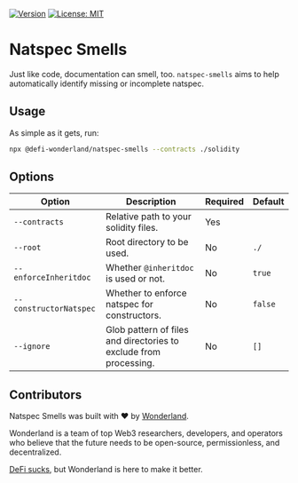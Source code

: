 [![Version](https://img.shields.io/npm/v/@defi-wonderland/natspec-smells?label=Version)](https://www.npmjs.com/package/@defi-wonderland/natspec-smells)
[![License: MIT](https://img.shields.io/badge/License-MIT-blue.svg)](https://github.com/defi-wonderland/natspec-smells/blob/main/LICENSE)

# Natspec Smells

Just like code, documentation can smell, too. `natspec-smells` aims to help automatically identify missing or incomplete natspec.

## Usage

As simple as it gets, run:

```bash
npx @defi-wonderland/natspec-smells --contracts ./solidity
```

## Options

| Option                 | Description                                                       | Required | Default |
| ---------------------- | ----------------------------------------------------------------- | -------- | ------- |
| `--contracts`          | Relative path to your solidity files.                             | Yes      |         |
| `--root`               | Root directory to be used.                                        | No       | `./`    |
| `--enforceInheritdoc`  | Whether `@inheritdoc` is used or not.                             | No       | `true`  |
| `--constructorNatspec` | Whether to enforce natspec for constructors.                      | No       | `false` |
| `--ignore`             | Glob pattern of files and directories to exclude from processing. | No       | `[]`    |

## Contributors

Natspec Smells was built with ❤️ by [Wonderland](https://defi.sucks).

Wonderland is a team of top Web3 researchers, developers, and operators who believe that the future needs to be open-source, permissionless, and decentralized.

[DeFi sucks](https://defi.sucks), but Wonderland is here to make it better.
